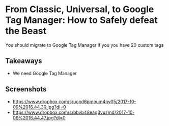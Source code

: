 # From Classic, Universal, to Google Tag Manager: How to Safely defeat the Beast

You should migrate to Google Tag Manager if you you have 20 custom tags


## Takeaways 
- We need Google Tag Manager

## Screenshots 
- https://www.dropbox.com/s/ucpd6pmoum4ny05/2017-10-09%2016.44.30.jpg?dl=0
- https://www.dropbox.com/s/bbvb48eag3vuzmd/2017-10-09%2016.44.47.jpg?dl=0